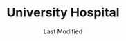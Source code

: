 ---
layout: location-page
date: Last Modified
description: "Local COVID-19 testing is available at University Hospital in Columbia, Missouri, USA."
permalink: "locations/missouri/columbia/university-hospital/"
tags:
  - locations
  - missouri
title: University Hospital 
state: Missouri
stateAbbr: MO
hood: "Columbia"
address: "600 E Stadium Blvd"
city: "Columbia"
zip: "65211"
mapUrl: "http://maps.apple.com/?q=University+Hospital&address=600+E+Stadium+Blvd,Columbia,Missouri,65211"
locationType: Drive-thru
phone: "573-882-4141"
website: "https://www.muhealth.org/our-stories/how-do-i-get-tested-covid-19?utm_source=website&utm_medium=homepage&utm_campaign=GetTested"
onlineBooking: undefined
closed: undefined
closedUpdate: April 17th, 2020
notes: "Requires referral from a primary health provider. Requires doctor's referral. Only for individuals with symptoms."
days: Weekdays
hours: 7AM-7PM
altDays: Weekends
altHours: 7AM-3PM
ctaMessage: Learn more
ctaUrl: "https://www.muhealth.org/our-stories/how-do-i-get-tested-covid-19?utm_source=website&utm_medium=homepage&utm_campaign=GetTested"
---